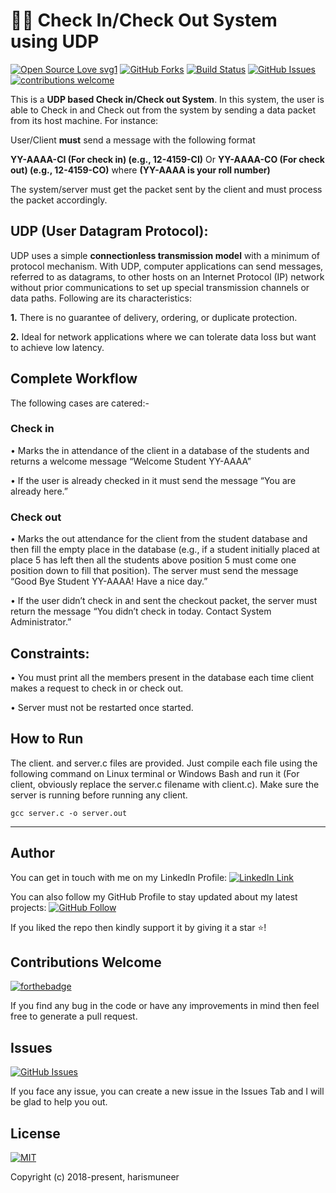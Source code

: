 # 🙋‍♂️ Check In/Check Out System using UDP
[![Open Source Love svg1](https://badges.frapsoft.com/os/v1/open-source.svg?v=103)](#)
[![GitHub Forks](https://img.shields.io/github/forks/harismuneer/Check_In-Check_Out-System-UDP.svg?style=social&label=Fork&maxAge=2592000)](https://www.github.com/harismuneer/Check_In-Check_Out-System-UDP/fork)
[![Build Status](https://semaphoreapp.com/api/v1/projects/d4cca506-99be-44d2-b19e-176f36ec8cf1/128505/badge.svg)](#)
[![GitHub Issues](https://img.shields.io/github/issues/harismuneer/Check_In-Check_Out-System-UDP.svg?style=flat&label=Issues&maxAge=2592000)](https://www.github.com/harismuneer/Check_In-Check_Out-System-UDP/issues)
[![contributions welcome](https://img.shields.io/badge/contributions-welcome-brightgreen.svg?style=flat&label=Contributions&colorA=red&colorB=black	)](#)

This is a **UDP based Check in/Check out System**. In this system, the user is able to Check in and Check out from the system by sending a data packet from its host machine. For instance:

User/Client **must** send a message with the following format 

**YY-AAAA-CI (For check in) (e.g., 12-4159-CI)**
Or
**YY-AAAA-CO (For check out) (e.g., 12-4159-CO)**
where
**(YY-AAAA is your roll number)**

The system/server must get the packet sent by the client and must process the packet accordingly.


## UDP (User Datagram Protocol):
UDP uses a simple **connectionless transmission model** with a minimum of protocol mechanism. With UDP, computer applications can send messages, referred to as datagrams, to other hosts on an Internet Protocol (IP) network without prior communications to set up special transmission channels or data paths. Following are its characteristics:

**1.**	There is no guarantee of delivery, ordering, or duplicate protection.

**2.**	Ideal for network applications where we can tolerate data loss but want to achieve low latency.

## Complete Workflow
The following cases are catered:-

### Check in 
•	Marks the in attendance of the client in a database of the students and returns a welcome message “Welcome Student YY-AAAA”

•	If the user is already checked in it must send the message “You are already here.”

### Check out

•	Marks the out attendance for the client from the student database and then fill the empty place in the database (e.g., if a student initially placed at place 5 has left then all the students above position 5 must come one position down to fill that position). The server must send the message “Good Bye Student YY-AAAA! Have a nice day.”

•	If the user didn’t check in and sent the checkout packet, the server must return the message “You didn’t check in today. Contact System Administrator.”

## Constraints: 
•	You must print all the members present in the database each time client makes a request to check in or check out.

•	Server must not be restarted once started.

## How to Run
The client. and server.c files are provided. Just compile each file using the following command on Linux terminal or Windows Bash and run it (For client, obviously replace the server.c filename with client.c). Make sure the server is running before running any client.

``` gcc server.c -o server.out ```

----------

## Author
You can get in touch with me on my LinkedIn Profile: [![LinkedIn Link](https://img.shields.io/badge/Connect-harismuneer-blue.svg?logo=linkedin&longCache=true&style=social&label=Connect
)](https://www.linkedin.com/in/harismuneer)

You can also follow my GitHub Profile to stay updated about my latest projects: [![GitHub Follow](https://img.shields.io/badge/Connect-harismuneer-blue.svg?logo=Github&longCache=true&style=social&label=Follow)](https://github.com/harismuneer)

If you liked the repo then kindly support it by giving it a star ⭐!

## Contributions Welcome
[![forthebadge](https://forthebadge.com/images/badges/built-with-love.svg)](#)

If you find any bug in the code or have any improvements in mind then feel free to generate a pull request.

## Issues
[![GitHub Issues](https://img.shields.io/github/issues/harismuneer/Online-Voting-System-TCP.svg?style=flat&label=Issues&maxAge=2592000)](https://www.github.com/harismuneer/Check_In-Check_Out-System-UDP/issues)

If you face any issue, you can create a new issue in the Issues Tab and I will be glad to help you out.

## License
[![MIT](https://img.shields.io/cocoapods/l/AFNetworking.svg?style=style&label=License&maxAge=2592000)](../master/LICENSE)

Copyright (c) 2018-present, harismuneer                                                        

